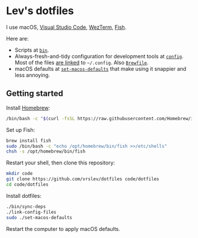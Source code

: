 # Lev's dotfiles

I use macOS, [Visual Studio Code](https://code.visualstudio.com), [WezTerm](https://wezfurlong.org/wezterm/), [Fish](https://fishshell.com).

Here are:

- Scripts at [`bin`](bin).
- Always-fresh-and-tidy configuration for development tools at [`config`](config). Most of the files [are linked](./link-config-files) to `~/.config`. Also [`Brewfile`](Brewfile).
- macOS defaults at [`set-macos-defaults`](set-macos-defaults) that make using it snappier and less annoying.

## Getting started

Install [Homebrew](https://brew.sh):

```sh
/bin/bash -c "$(curl -fsSL https://raw.githubusercontent.com/Homebrew/install/HEAD/install.sh)"
```

Set up Fish:

```sh
brew install fish
sudo /bin/bash -c "echo /opt/homebrew/bin/fish >>/etc/shells"
chsh -s /opt/homebrew/bin/fish
```

Restart your shell, then clone this repository:

```sh
mkdir code
git clone https://github.com/vrslev/dotfiles code/dotfiles
cd code/dotfiles
```

Install dotfiles:

```sh
./bin/sync-deps
./link-config-files
sudo ./set-macos-defaults
```

Restart the computer to apply macOS defaults.
